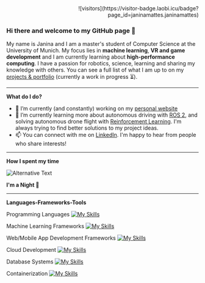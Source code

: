 <div align="right">
![visitors](https://visitor-badge.laobi.icu/badge?page_id=janinamattes.janinamattes)
</div>
                
### Hi there and welcome to my GitHub page 👋

My name is Janina and I am a master's student of Computer Science at the University of Munich. My focus lies in **machine learning**, **VR and game development** and I am currently learning about **high-performance computing**. I have a passion for robotics, science, learning and sharing my knowledge with others. You can see a full list of what I am up to on my [projects & portfolio](https://janinamattes.github.io/#profile) (currently a work in progress ⏳).

---

**What do I do?**

- 🔭 I’m currently (and constantly) working on my [personal website](https://janinamattes.github.io/#profile)
- 🌱 I’m currently learning more about autonomous driving with [ROS 2](https://github.com/munichmotorsport), and solving autonomous drone flight with [Reinforcement Learning](https://github.com/JaninaMattes/Autonomous-Explorer-Drone). I'm always trying to find better solutions to my project ideas.
- 📫 You can connect with me on [LinkedIn](https://www.linkedin.com/in/janina-mattes/). I'm happy to hear from people who share interests!

---

**How I spent my time**
<!--START_SECTION:waka-->
<img
  src="https://github.com/janinamattes/janinamattes/blob/main/images/stat.svg"
  alt="Alternative Text"
/>
<!--END_SECTION:waka-->

**I'm a Night 🦉**

---

**Languages-Frameworks-Tools**

Programming Languages
[![My Skills](https://skillicons.dev/icons?i=py,java,cpp,c,cs,ts,kotlin,dart,js,bash&theme=light)](https://skillicons.dev)

Machine Learning Frameworks
[![My Skills](https://skillicons.dev/icons?i=pytorch,sklearn,opencv&theme=light)](https://skillicons.dev)

Web/Mobile App Development Frameworks
[![My Skills](https://skillicons.dev/icons?i=flask,django,angular,nestjs,flutter,postman,spring,firebase&theme=light)](https://skillicons.dev)

Cloud Development
[![My Skills](https://skillicons.dev/icons?i=aws,gcp&theme=light)](https://skillicons.dev)

Database Systems
[![My Skills](https://skillicons.dev/icons?i=mysql,postgres,sqlite,mongodb&theme=light)](https://skillicons.dev)

Containerization
[![My Skills](https://skillicons.dev/icons?i=docker,heroku,kubernetes&theme=light)](https://skillicons.dev)
